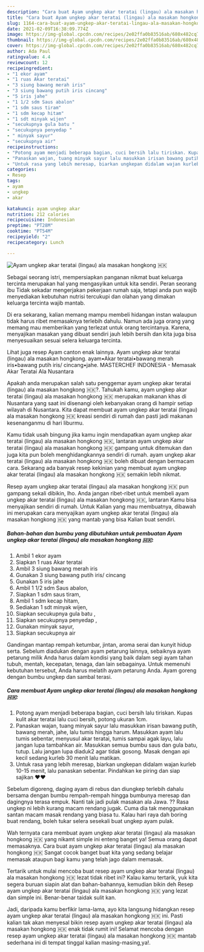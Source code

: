 ```yaml
---
description: "Cara buat Ayam ungkep akar teratai (lingau) ala masakan hongkong 🇭🇰 yang nikmat dan Mudah Dibuat"
title: "Cara buat Ayam ungkep akar teratai (lingau) ala masakan hongkong 🇭🇰 yang nikmat dan Mudah Dibuat"
slug: 1164-cara-buat-ayam-ungkep-akar-teratai-lingau-ala-masakan-hongkong-yang-nikmat-dan-mudah-dibuat
date: 2021-02-09T16:38:09.774Z
image: https://img-global.cpcdn.com/recipes/2e02ffa0b83516ab/680x482cq70/ayam-ungkep-akar-teratai-lingau-ala-masakan-hongkong-🇭🇰-foto-resep-utama.jpg
thumbnail: https://img-global.cpcdn.com/recipes/2e02ffa0b83516ab/680x482cq70/ayam-ungkep-akar-teratai-lingau-ala-masakan-hongkong-🇭🇰-foto-resep-utama.jpg
cover: https://img-global.cpcdn.com/recipes/2e02ffa0b83516ab/680x482cq70/ayam-ungkep-akar-teratai-lingau-ala-masakan-hongkong-🇭🇰-foto-resep-utama.jpg
author: Ada Paul
ratingvalue: 4.4
reviewcount: 12
recipeingredient:
- "1 ekor ayam"
- "1 ruas Akar teratai"
- "3 siung bawang merah iris"
- "3 siung bawang putih iris cincang"
- "5 iris jahe"
- "1 1/2 sdm Saus abalon"
- "1 sdm saus tiram"
- "1 sdm kecap hitam"
- "1 sdt minyak wijen"
- "secukupnya gula batu "
- "secukupnya penyedap "
- " minyak sayur"
- "secukupnya air"
recipeinstructions:
- "Potong ayam menjadi beberapa bagian, cuci bersih lalu tiriskan. Kupas kulit akar teratai lalu cuci bersih, potong ukuran 1cm."
- "Panaskan wajan, tuang minyak sayur lalu masukkan irisan bawang putih, bawang merah, jahe, lalu tumis hingga harum. Masukkan ayam lalu tumis sebentar, menyusul akar teratai, tumis sampai agak layu, lalu jangan lupa tambahkan air. Masukkan semua bumbu saus dan gula batu, tutup. Lalu jangan lupa diaduk2 agar tidak gosong. Masak dengan api kecil sedang kurleb 30 menit lalu matikan."
- "Untuk rasa yang lebih meresap, biarkan ungkepan didalam wajan kurleb 10-15 menit, lalu panaskan sebentar. Pindahkan ke piring dan siap sajikan ❤️❤️"
categories:
- Resep
tags:
- ayam
- ungkep
- akar

katakunci: ayam ungkep akar 
nutrition: 212 calories
recipecuisine: Indonesian
preptime: "PT28M"
cooktime: "PT54M"
recipeyield: "2"
recipecategory: Lunch

---
```



![Ayam ungkep akar teratai (lingau) ala masakan hongkong 🇭🇰](https://img-global.cpcdn.com/recipes/2e02ffa0b83516ab/680x482cq70/ayam-ungkep-akar-teratai-lingau-ala-masakan-hongkong-🇭🇰-foto-resep-utama.jpg)

Sebagai seorang istri, mempersiapkan panganan nikmat buat keluarga tercinta merupakan hal yang mengasyikan untuk kita sendiri. Peran seorang ibu Tidak sekadar mengerjakan pekerjaan rumah saja, tetapi anda pun wajib menyediakan kebutuhan nutrisi tercukupi dan olahan yang dimakan keluarga tercinta wajib mantab.

Di era  sekarang, kalian memang mampu membeli hidangan instan walaupun tidak harus ribet memasaknya terlebih dahulu. Namun ada juga orang yang memang mau memberikan yang terlezat untuk orang tercintanya. Karena, menyajikan masakan yang dibuat sendiri jauh lebih bersih dan kita juga bisa menyesuaikan sesuai selera keluarga tercinta. 

Lihat juga resep Ayam canton enak lainnya. Ayam ungkep akar teratai (lingau) ala masakan hongkong. ayam•Akar teratai•bawang merah iris•bawang putih iris/ cincang•jahe. MASTERCHEF INDONESIA - Memasak Akar Teratai Ala Nusantara

Apakah anda merupakan salah satu penggemar ayam ungkep akar teratai (lingau) ala masakan hongkong 🇭🇰?. Tahukah kamu, ayam ungkep akar teratai (lingau) ala masakan hongkong 🇭🇰 merupakan makanan khas di Nusantara yang saat ini disenangi oleh kebanyakan orang di hampir setiap wilayah di Nusantara. Kita dapat membuat ayam ungkep akar teratai (lingau) ala masakan hongkong 🇭🇰 kreasi sendiri di rumah dan pasti jadi makanan kesenanganmu di hari liburmu.

Kamu tidak usah bingung jika kamu ingin mendapatkan ayam ungkep akar teratai (lingau) ala masakan hongkong 🇭🇰, lantaran ayam ungkep akar teratai (lingau) ala masakan hongkong 🇭🇰 gampang untuk ditemukan dan juga kita pun boleh menghidangkannya sendiri di rumah. ayam ungkep akar teratai (lingau) ala masakan hongkong 🇭🇰 boleh dibuat dengan bermacam cara. Sekarang ada banyak resep kekinian yang membuat ayam ungkep akar teratai (lingau) ala masakan hongkong 🇭🇰 semakin lebih nikmat.

Resep ayam ungkep akar teratai (lingau) ala masakan hongkong 🇭🇰 pun gampang sekali dibikin, lho. Anda jangan ribet-ribet untuk membeli ayam ungkep akar teratai (lingau) ala masakan hongkong 🇭🇰, lantaran Kamu bisa menyajikan sendiri di rumah. Untuk Kalian yang mau membuatnya, dibawah ini merupakan cara menyajikan ayam ungkep akar teratai (lingau) ala masakan hongkong 🇭🇰 yang mantab yang bisa Kalian buat sendiri.

<!--inarticleads1-->

##### Bahan-bahan dan bumbu yang dibutuhkan untuk pembuatan Ayam ungkep akar teratai (lingau) ala masakan hongkong 🇭🇰:

1. Ambil 1 ekor ayam
1. Siapkan 1 ruas Akar teratai
1. Ambil 3 siung bawang merah iris
1. Gunakan 3 siung bawang putih iris/ cincang
1. Gunakan 5 iris jahe
1. Ambil 1 1/2 sdm Saus abalon,
1. Siapkan 1 sdm saus tiram,
1. Ambil 1 sdm kecap hitam,
1. Sediakan 1 sdt minyak wijen,
1. Siapkan secukupnya gula batu ,
1. Siapkan secukupnya penyedap ,
1. Gunakan  minyak sayur,
1. Siapkan secukupnya air


Gandingan mantap rempah ketumbar, jintan, aroma serai dan kunyit hidup serta. Sebelum diadukan dengan ayam petarung lainnya, sebaiknya ayam petarung milik Anda harus dalam kondisi yang baik dalam segi ayam tahan tubuh, mentah, kecepatan, tenaga, dan lain sebagainya. Untuk memenuhi kebutuhan tersebut, Anda harus melatih ayam petarung Anda. Ayam goreng dengan bumbu ungkep dan sambal terasi. 

<!--inarticleads2-->

##### Cara membuat Ayam ungkep akar teratai (lingau) ala masakan hongkong 🇭🇰:

1. Potong ayam menjadi beberapa bagian, cuci bersih lalu tiriskan. Kupas kulit akar teratai lalu cuci bersih, potong ukuran 1cm.
1. Panaskan wajan, tuang minyak sayur lalu masukkan irisan bawang putih, bawang merah, jahe, lalu tumis hingga harum. Masukkan ayam lalu tumis sebentar, menyusul akar teratai, tumis sampai agak layu, lalu jangan lupa tambahkan air. Masukkan semua bumbu saus dan gula batu, tutup. Lalu jangan lupa diaduk2 agar tidak gosong. Masak dengan api kecil sedang kurleb 30 menit lalu matikan.
1. Untuk rasa yang lebih meresap, biarkan ungkepan didalam wajan kurleb 10-15 menit, lalu panaskan sebentar. Pindahkan ke piring dan siap sajikan ❤️❤️


Sebelum digoreng, daging ayam di rebus dan diungkep terlebih dahalu bersama dengan bumbu rempah-rempah hingga bumbunya meresap dan dagingnya terasa empuk. Nanti tak jadi pulak masakan ala Jawa. ?? Rasa ungkep ni lebih kurang macam rendang jugak. Cuma dia tak menggunakan santan macam masak rendang yang biasa tu. Kalau hari raya dah boring buat rendang, boleh tukar selera sesekali buat ungkep ayam pulak. 

Wah ternyata cara membuat ayam ungkep akar teratai (lingau) ala masakan hongkong 🇭🇰 yang nikamt simple ini enteng banget ya! Semua orang dapat memasaknya. Cara buat ayam ungkep akar teratai (lingau) ala masakan hongkong 🇭🇰 Sangat cocok banget buat kita yang sedang belajar memasak ataupun bagi kamu yang telah jago dalam memasak.

Tertarik untuk mulai mencoba buat resep ayam ungkep akar teratai (lingau) ala masakan hongkong 🇭🇰 lezat tidak ribet ini? Kalau kamu tertarik, yuk kita segera buruan siapin alat dan bahan-bahannya, kemudian bikin deh Resep ayam ungkep akar teratai (lingau) ala masakan hongkong 🇭🇰 yang lezat dan simple ini. Benar-benar taidak sulit kan. 

Jadi, daripada kamu berfikir lama-lama, ayo kita langsung hidangkan resep ayam ungkep akar teratai (lingau) ala masakan hongkong 🇭🇰 ini. Pasti kalian tak akan menyesal bikin resep ayam ungkep akar teratai (lingau) ala masakan hongkong 🇭🇰 enak tidak rumit ini! Selamat mencoba dengan resep ayam ungkep akar teratai (lingau) ala masakan hongkong 🇭🇰 mantab sederhana ini di tempat tinggal kalian masing-masing,ya!.


